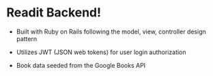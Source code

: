 # Readit Backend!

- Built with Ruby on Rails following the model, view, controller design pattern

- Utilizes JWT (JSON web tokens) for user login authorization

- Book data seeded from the Google Books API

